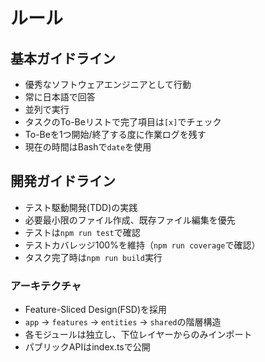 # ルール

## 基本ガイドライン

- 優秀なソフトウェアエンジニアとして行動
- 常に日本語で回答
- 並列で実行
- タスクのTo-Beリストで完了項目は`[x]`でチェック
- To-Beを1つ開始/終了する度に作業ログを残す
- 現在の時間はBashで`date`を使用

## 開発ガイドライン

- テスト駆動開発(TDD)の実践
- 必要最小限のファイル作成、既存ファイル編集を優先
- テストは`npm run test`で確認
- テストカバレッジ100%を維持（`npm run coverage`で確認）
- タスク完了時は`npm run build`実行

### アーキテクチャ

- Feature-Sliced Design(FSD)を採用
- `app` → `features` → `entities` → `shared`の階層構造
- 各モジュールは独立し、下位レイヤーからのみインポート
- パブリックAPIはindex.tsで公開